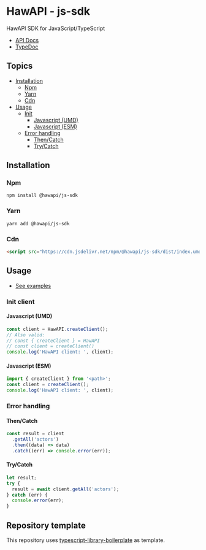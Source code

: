 # HawAPI - js-sdk

HawAPI SDK for JavaScript/TypeScript

- [API Docs](https://hawapi.theproject.id/docs/)
- [TypeDoc](https://hawapi.github.io/js-sdk/v1/)

## Topics

- [Installation](#installation)
  - [Npm](#npm)
  - [Yarn](#yarn)
  - [Cdn](#cdn)
- [Usage](#usage)
  - [Init](#init-client)
    - [Javascript (UMD)](#javascript-umd)
    - [Javascript (ESM)](#javascript-esm)
  - [Error handling](#error-handling)
    - [Then/Catch](#thencatch)
    - [Try/Catch](#trycatch)

## Installation

### Npm

```
npm install @hawapi/js-sdk
```

### Yarn

```
yarn add @hawapi/js-sdk
```

### Cdn

```html
<script src="https://cdn.jsdelivr.net/npm/@hawapi/js-sdk/dist/index.umd.min.js"></script>
```

## Usage

- [See examples](./examples/)

### Init client

#### Javascript (UMD)

```js
const client = HawAPI.createClient();
// Also valid:
// const { createClient } = HawAPI
// const client = createClient()
console.log('HawAPI client: ', client);
```

#### Javascript (ESM)

```js
import { createClient } from '<path>';
const client = createClient();
console.log('HawAPI client: ', client);
```

### Error handling

#### Then/Catch

```js
const result = client
  .getAll('actors')
  .then((data) => data)
  .catch((err) => console.error(err));
```

#### Try/Catch

```js
let result;
try {
  result = await client.getAll('actors');
} catch (err) {
  console.error(err);
}
```

## Repository template

This repository uses [typescript-library-boilerplate](https://github.com/VitorLuizC/typescript-library-boilerplate) as template.
